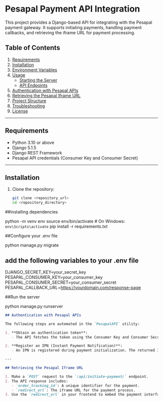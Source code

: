 # Pesapal Payment API Integration

This project provides a Django-based API for integrating with the Pesapal payment gateway. It supports initiating payments, handling payment callbacks, and retrieving the iframe URL for payment processing.

## Table of Contents
1. [Requirements](#requirements)
2. [Installation](#installation)
3. [Environment Variables](#environment-variables)
4. [Usage](#usage)
   - [Starting the Server](#starting-the-server)
   - [API Endpoints](#api-endpoints)
5. [Authentication with Pesapal APIs](#authentication-with-pesapal-apis)
6. [Retrieving the Pesapal Iframe URL](#retrieving-the-pesapal-iframe-url)
7. [Project Structure](#project-structure)
8. [Troubleshooting](#troubleshooting)
9. [License](#license)

---

## Requirements

- Python 3.10 or above
- Django 5.1.5
- Django REST Framework
- Pesapal API credentials (Consumer Key and Consumer Secret)

---

## Installation

1. Clone the repository:
   ```bash
   git clone <repository_url>
   cd <repository_directory>

##installing dependencies

python -m venv env
source env/bin/activate  # On Windows: `env\Scripts\activate`
pip install -r requirements.txt

##Configure your .env file

python manage.py migrate

 ## add the following variables to your .env file
 
 DJANGO_SECRET_KEY=your_secret_key
PESAPAL_CONSUMER_KEY=your_consumer_key
PESAPAL_CONSUMER_SECRET=your_consumer_secret
PESAPAL_CALLBACK_URL=https://yourdomain.com/response-page

##Run the server

python manage.py runserver

```markdown
## Authentication with Pesapal APIs

The following steps are automated in the `PesapalAPI` utility:

1. **Obtain an authentication token**:
   - The API fetches the token using the Consumer Key and Consumer Secret specified in the `.env` file.

2. **Register an IPN (Instant Payment Notification)**:
   - An IPN is registered during payment initialization. The returned IPN ID is used to track notifications.

---

## Retrieving the Pesapal Iframe URL

1. Make a `POST` request to the `/api/initiate-payment/` endpoint.
2. The API response includes:
   - `order_tracking_id`: A unique identifier for the payment.
   - `redirect_url`: The iframe URL for the payment process.
3. Use the `redirect_url` in your frontend to embed the payment interface.
```





